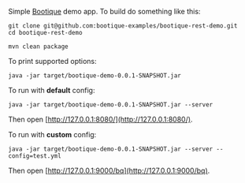 Simple [Bootique](http://bootique.io) demo app. To build do something like this:

```
git clone git@github.com:bootique-examples/bootique-rest-demo.git
cd bootique-rest-demo

mvn clean package
```
To print supported options:
```
java -jar target/bootique-demo-0.0.1-SNAPSHOT.jar 
```
To run with **default** config:
```
java -jar target/bootique-demo-0.0.1-SNAPSHOT.jar --server
```
Then open [http://127.0.0.1:8080/](http://127.0.0.1:8080/). 

To run with **custom** config:
```
java -jar target/bootique-demo-0.0.1-SNAPSHOT.jar --server --config=test.yml
```
Then open [http://127.0.0.1:9000/bq](http://127.0.0.1:9000/bq).
